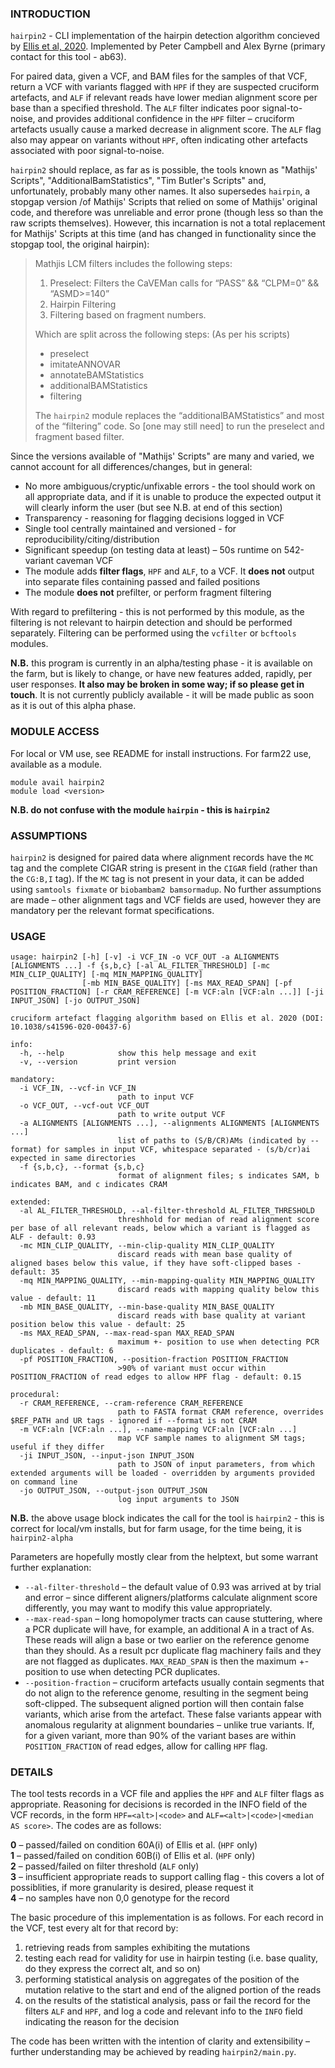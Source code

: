 ### INTRODUCTION

`hairpin2` - CLI implementation of the hairpin detection algorithm concieved by [Ellis et al, 2020](https://www.nature.com/articles/s41596-020-00437-6). Implemented by Peter Campbell and Alex Byrne (primary contact for this tool - ab63).

For paired data, given a VCF, and BAM files for the samples of that VCF, return a VCF with variants flagged with `HPF` if they are suspected cruciform artefacts, and `ALF` if relevant reads have lower median alignment score per base than a specified threshold. The `ALF` filter indicates poor signal-to-noise, and provides additional confidence in the `HPF` filter – cruciform artefacts usually cause a marked decrease in alignment score. The `ALF` flag also may appear on variants without `HPF`, often indicating other artefacts associated with poor signal-to-noise.

`hairpin2` should replace, as far as is possible, the tools known as "Mathijs' Scripts", "AdditionalBamStatistics", "Tim Butler's Scripts" and, unfortunately, probably many other names. It also supersedes `hairpin`, a stopgap version /of Mathijs' Scripts that relied on some of Mathijs' original code, and therefore was unreliable and error prone (though less so than the raw scripts themselves).
However, this incarnation is not a total replacement for Mathijs' Scripts at this time (and has changed in functionality since the stopgap tool, the original hairpin):

> Mathjis LCM filters includes the following steps:
> 1. Preselect: Filters the CaVEMan calls for “PASS” && “CLPM=0” && “ASMD>=140”
> 2. Hairpin Filtering
> 3. Filtering based on fragment numbers.  
>
> Which are split across the following steps: (As per his scripts)  
> - preselect
> - imitateANNOVAR
> - annotateBAMStatistics
> - additionalBAMStatistics
> - filtering  
>
> The `hairpin2` module replaces the “additionalBAMStatistics” and most of the “filtering” code. So [one may still need] to run the preselect and fragment based filter.  

Since the versions available of "Mathijs' Scripts" are many and varied, we cannot account for all differences/changes, but in general:
- No more ambiguous/cryptic/unfixable errors - the tool should work on all appropriate data, and if it is unable to produce the expected output it will clearly inform the user (but see N.B. at end of this section)
- Transparency - reasoning for flagging decisions logged in VCF
- Single tool centrally maintained and versioned - for reproducibility/citing/distribution
- Significant speedup (on testing data at least) – 50s runtime on 542-variant caveman VCF
- The module adds **filter flags**, `HPF` and `ALF`, to a VCF. It **does not** output into separate files containing passed and failed positions
- The module **does not** prefilter, or perform fragment filtering  

With regard to prefiltering - this is not performed by this module, as the filtering is not relevant to hairpin detection and should be performed separately. Filtering can be performed using the `vcfilter` or `bcftools` modules.  

**N.B.** this program is currently in an alpha/testing phase - it is available on the farm, but is likely to change, or have new features added, rapidly, per user responses. **It also may be broken in some way; if so please get in touch**. It is not currently publicly available - it will be made public as soon as it is out of this alpha phase.


### MODULE ACCESS

For local or VM use, see README for install instructions.
For farm22 use, available as a module.
```
module avail hairpin2
module load <version>
```
**N.B. do not confuse with the module `hairpin` - this is `hairpin2`**


### ASSUMPTIONS

`hairpin2` is designed for paired data where alignment records have the `MC` tag and the complete CIGAR string is present in the `CIGAR` field (rather than the `CG:B,I` tag). If the `MC` tag is not present in your data, it can be added using `samtools fixmate` or `biobambam2 bamsormadup`. No further assumptions are made – other alignment tags and VCF fields are used, however they are mandatory per the relevant format specifications.


### USAGE

```
usage: hairpin2 [-h] [-v] -i VCF_IN -o VCF_OUT -a ALIGNMENTS [ALIGNMENTS ...] -f {s,b,c} [-al AL_FILTER_THRESHOLD] [-mc MIN_CLIP_QUALITY] [-mq MIN_MAPPING_QUALITY]
                [-mb MIN_BASE_QUALITY] [-ms MAX_READ_SPAN] [-pf POSITION_FRACTION] [-r CRAM_REFERENCE] [-m VCF:aln [VCF:aln ...]] [-ji INPUT_JSON] [-jo OUTPUT_JSON]

cruciform artefact flagging algorithm based on Ellis et al. 2020 (DOI: 10.1038/s41596-020-00437-6)

info:
  -h, --help            show this help message and exit
  -v, --version         print version

mandatory:
  -i VCF_IN, --vcf-in VCF_IN
                        path to input VCF
  -o VCF_OUT, --vcf-out VCF_OUT
                        path to write output VCF
  -a ALIGNMENTS [ALIGNMENTS ...], --alignments ALIGNMENTS [ALIGNMENTS ...]
                        list of paths to (S/B/CR)AMs (indicated by --format) for samples in input VCF, whitespace separated - (s/b/cr)ai expected in same directories
  -f {s,b,c}, --format {s,b,c}
                        format of alignment files; s indicates SAM, b indicates BAM, and c indicates CRAM

extended:
  -al AL_FILTER_THRESHOLD, --al-filter-threshold AL_FILTER_THRESHOLD
                        threshhold for median of read alignment score per base of all relevant reads, below which a variant is flagged as ALF - default: 0.93
  -mc MIN_CLIP_QUALITY, --min-clip-quality MIN_CLIP_QUALITY
                        discard reads with mean base quality of aligned bases below this value, if they have soft-clipped bases - default: 35
  -mq MIN_MAPPING_QUALITY, --min-mapping-quality MIN_MAPPING_QUALITY
                        discard reads with mapping quality below this value - default: 11
  -mb MIN_BASE_QUALITY, --min-base-quality MIN_BASE_QUALITY
                        discard reads with base quality at variant position below this value - default: 25
  -ms MAX_READ_SPAN, --max-read-span MAX_READ_SPAN
                        maximum +- position to use when detecting PCR duplicates - default: 6
  -pf POSITION_FRACTION, --position-fraction POSITION_FRACTION
                        >90% of variant must occur within POSITION_FRACTION of read edges to allow HPF flag - default: 0.15

procedural:
  -r CRAM_REFERENCE, --cram-reference CRAM_REFERENCE
                        path to FASTA format CRAM reference, overrides $REF_PATH and UR tags - ignored if --format is not CRAM
  -m VCF:aln [VCF:aln ...], --name-mapping VCF:aln [VCF:aln ...]
                        map VCF sample names to alignment SM tags; useful if they differ
  -ji INPUT_JSON, --input-json INPUT_JSON
                        path to JSON of input parameters, from which extended arguments will be loaded - overridden by arguments provided on command line
  -jo OUTPUT_JSON, --output-json OUTPUT_JSON
                        log input arguments to JSON
```

**N.B.** the above usage block indicates the call for the tool is `hairpin2` - this is correct for local/vm installs, but for farm usage, for the time being, it is `hairpin2-alpha`

Parameters are hopefully mostly clear from the helptext, but some warrant further explanation:

- `--al-filter-threshold` – the default value of 0.93 was arrived at by trial and error – since different aligners/platforms calculate alignment score differently, you may want to modify this value appropriately.  
- `--max-read-span`  – long homopolymer tracts can cause stuttering, where a PCR duplicate will have, for example, an additional A in a tract of As. These reads will align a base or two earlier on the reference genome than they should. As a result pcr duplicate flag machinery fails and they are not flagged as duplicates. `MAX_READ_SPAN` is then the maximum +- position to use when detecting PCR duplicates.  
- `--position-fraction` – cruciform artefacts usually contain segments that do not align to the reference genome, resulting in the segment being soft-clipped. The subsequent aligned portion will then contain false variants, which arise from the artefact. These false variants appear with anomalous regularity at alignment boundaries – unlike true variants. If, for a given variant, more than 90% of the variant bases are within `POSITION_FRACTION` of read edges, allow for calling `HPF` flag.



### DETAILS

The tool tests records in a VCF file and applies the `HPF` and `ALF` filter flags as appropriate. Reasoning for decisions is recorded in the INFO field of the VCF records, in the form `HPF=<alt>|<code>` and `ALF=<alt>|<code>|<median AS score>`. The codes are as follows:  

**0** – passed/failed on condition 60A(i) of Ellis et al. (`HPF` only)  
**1** – passed/failed on condition 60B(i) of Ellis et al. (`HPF` only)  
**2** – passed/failed on filter threshold (`ALF` only)  
**3** – insufficient appropriate reads to support calling flag - this covers a lot of possiblities, if more granularity is desired, please request it  
**4** – no samples have non 0,0 genotype for the record  
  

The basic procedure of this implementation is as follows. For each record in the VCF, test every alt for that record by:  
1. retrieving reads from samples exhibiting the mutations
2. testing each read for validity for use in hairpin testing (i.e. base quality, do they express the correct alt, and so on)
3. performing statistical analysis on aggregates of the position of the mutation relative to the start and end of the aligned portion of the reads
4. on the results of the statistical analysis, pass or fail the record for the filters `ALF` and `HPF`, and log a code and relevant info to the `INFO` field indicating the reason for the decision

The code has been written with the intention of clarity and extensibility – further understanding may be achieved by reading `hairpin2/main.py`.


